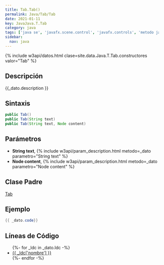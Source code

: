 ```yaml
---
title: Tab.Tab()
permalink: Java/Tab/Tab
date: 2021-01-11
key: JavaJava.T.Tab
category: java
tags: ['java se', 'javafx.scene.control', 'javafx.controls', 'metodo java', 'JavaFX 2.0']
sidebar: 
  nav: java
---
```


{% include w3api/datos.html clase=site.data.Java.T.Tab.constructores valor="Tab" %}

## Descripción
{{_dato.description }}

## Sintaxis
~~~java
public Tab()
public Tab(String text)
public Tab(String text, Node content)
~~~

## Parámetros
* **String text**,  {% include w3api/param_description.html metodo=_dato parametro="String text" %}
* **Node content**,  {% include w3api/param_description.html metodo=_dato parametro="Node content" %}

## Clase Padre
[Tab](/Java/Tab/)

## Ejemplo
~~~java
{{ _dato.code}}
~~~

## Líneas de Código
<ul>
{%- for _ldc in _dato.ldc -%}
   <li>
       <a href="{{_ldc['url'] }}">{{ _ldc['nombre'] }}</a>
   </li>
{%- endfor -%}
</ul>
